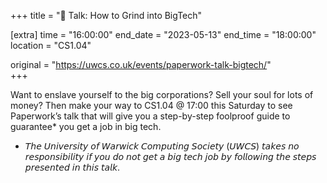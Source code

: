 +++
title = "🎤 Talk: How to Grind into BigTech"

[extra]
time = "16:00:00"
end_date = "2023-05-13"
end_time = "18:00:00"
location = "CS1.04"

original = "https://uwcs.co.uk/events/paperwork-talk-bigtech/"    
+++

Want to enslave yourself to the big corporations? Sell your soul for lots of money? Then make your way to CS1.04 @ 17:00 this Saturday to see Paperwork’s talk that will give you a step-by-step foolproof guide to guarantee* you get a job in big tech.

* 𝘛𝘩𝘦 𝘜𝘯𝘪𝘷𝘦𝘳𝘴𝘪𝘵𝘺 𝘰𝘧 𝘞𝘢𝘳𝘸𝘪𝘤𝘬 𝘊𝘰𝘮𝘱𝘶𝘵𝘪𝘯𝘨 𝘚𝘰𝘤𝘪𝘦𝘵𝘺 (𝘜𝘞𝘊𝘚) 𝘵𝘢𝘬𝘦𝘴 𝘯𝘰 𝘳𝘦𝘴𝘱𝘰𝘯𝘴𝘪𝘣𝘪𝘭𝘪𝘵𝘺 𝘪𝘧 𝘺𝘰𝘶 𝘥𝘰 𝘯𝘰𝘵 𝘨𝘦𝘵 𝘢 𝘣𝘪𝘨 𝘵𝘦𝘤𝘩 𝘫𝘰𝘣 𝘣𝘺 𝘧𝘰𝘭𝘭𝘰𝘸𝘪𝘯𝘨 𝘵𝘩𝘦 𝘴𝘵𝘦𝘱𝘴 𝘱𝘳𝘦𝘴𝘦𝘯𝘵𝘦𝘥 𝘪𝘯 𝘵𝘩𝘪𝘴 𝘵𝘢𝘭𝘬.
